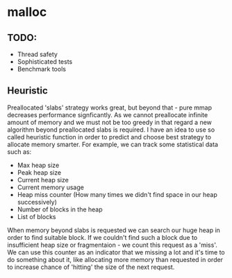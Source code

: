 # malloc

## TODO:
* Thread safety
* Sophisticated tests
* Benchmark tools

## Heuristic

Preallocated 'slabs' strategy works great, but beyond that - pure mmap decreases performance signficantly.
As we cannot preallocate infinite amount of memory and we must not be too greedy in that regard
a new algorithm beyond preallocated slabs is required. I have an idea to use so called heuristic
function in order to predict and choose best strategy to allocate memory smarter. For example, we
can track some statistical data such as:

  * Max heap size
  * Peak heap size
  * Current heap size
  * Current memory usage
  * Heap miss counter (How many times we didn't find space in our heap successively)
  * Number of blocks in the heap
  * List of blocks

When memory beyond slabs is requested we can search our huge heap in order to find suitable
block. If we couldn't find such a block due to insufficient heap size or fragmentaion - 
we count this request as a 'miss'. We can use this counter as an indicator that we missing a lot and
it's time to do something about it, like allocating more memory than requested in order to increase 
chance of 'hitting' the size of the next request.
